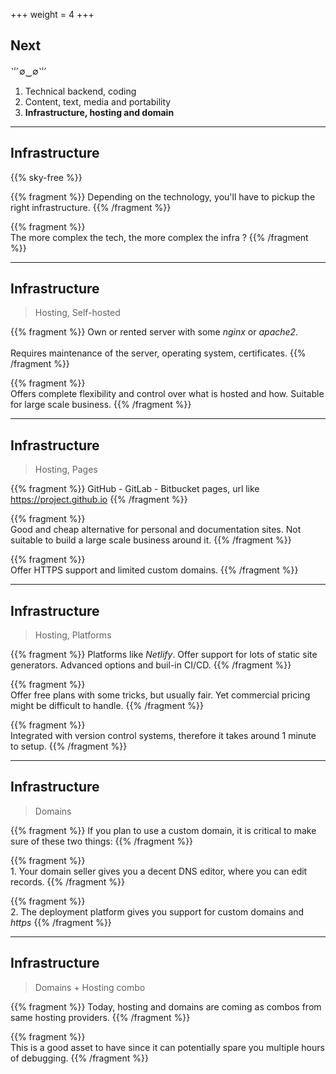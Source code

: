 +++
weight = 4
+++

## Next
⺌∅‿∅⺌
1. Technical backend, coding
1. Content, text, media and portability
1. **Infrastructure, hosting and domain**

---

## Infrastructure

{{% sky-free %}}

{{% fragment %}}
Depending on the technology, you'll have to pickup the right infrastructure.
{{% /fragment %}}

{{% fragment %}}
<br/>The more complex the tech, the more complex the infra ?
{{% /fragment %}}

---

## Infrastructure
>Hosting, Self-hosted

{{% fragment %}}
Own or rented server with some *nginx* or *apache2*.
<br/><br/>Requires maintenance of the server, operating system, certificates.
{{% /fragment %}}

{{% fragment %}}
<br/>Offers complete flexibility and control over what is hosted and how. Suitable for large scale business.
{{% /fragment %}}

---

## Infrastructure
>Hosting, Pages

{{% fragment %}}
GitHub - GitLab - Bitbucket pages, url like https://project.github.io
{{% /fragment %}}

{{% fragment %}}
<br/>Good and cheap alternative for personal and documentation sites. Not suitable to build a large scale business around it.
{{% /fragment %}}

{{% fragment %}}
<br/>Offer HTTPS support and limited custom domains.
{{% /fragment %}}

---

## Infrastructure
>Hosting, Platforms

{{% fragment %}}
Platforms like *Netlify*. Offer support for lots of static site generators. Advanced options and buil-in CI/CD.
{{% /fragment %}}

{{% fragment %}}
<br/>Offer free plans with some tricks, but usually fair. Yet commercial pricing might be difficult to handle.
{{% /fragment %}}

{{% fragment %}}
<br/>Integrated with version control systems, therefore it takes around 1 minute to setup.
{{% /fragment %}}

---

## Infrastructure
>Domains

{{% fragment %}}
If you plan to use a custom domain, it is critical to make sure of these two things:
{{% /fragment %}}

{{% fragment %}}
<br/>1. Your domain seller gives you a decent DNS editor, where you can edit records.
{{% /fragment %}}

{{% fragment %}}
<br/>2. The deployment platform gives you support for custom domains and *https*
{{% /fragment %}}

---

## Infrastructure
>Domains + Hosting combo

{{% fragment %}}
Today, hosting and domains are coming as combos from same hosting providers.
{{% /fragment %}}

{{% fragment %}}
<br/>This is a good asset to have since it can potentially spare you multiple hours of debugging.
{{% /fragment %}}


